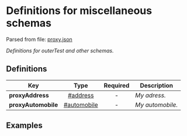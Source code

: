 # __Definitions for miscellaneous schemas__
Parsed from file: [proxy.json](https://github.com/McCastles/JMC/blob/master/examples/outer/definitions/proxy.json)

_Definitions for outerTest and other schemas._
## __Definitions__

|Key|Type|Required|Description|
|-|:-:|:-:|-|
|__proxyAddress__|[#address](#definitions)|-|_My adress._|
|__proxyAutomobile__|[#automobile](#definitions)|-|_My automobile._|
## __Examples__
```
```